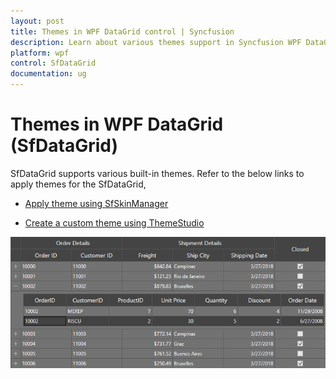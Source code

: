 ```yaml
---
layout: post
title: Themes in WPF DataGrid control | Syncfusion
description: Learn about various themes support in Syncfusion WPF DataGrid (SfDataGrid) control and more details.
platform: wpf
control: SfDataGrid
documentation: ug
---
```


# Themes in WPF DataGrid (SfDataGrid)


SfDataGrid supports various built-in themes. Refer to the below links to apply themes for the SfDataGrid,

  * [Apply theme using SfSkinManager](https://help.syncfusion.com/wpf/themes/skin-manager)
	
  * [Create a custom theme using ThemeStudio](https://help.syncfusion.com/wpf/themes/theme-studio#creating-custom-theme)

  ![Display Blend theme implemented for WPF SfDataGrid](Themes_images/themes_img1.png)
